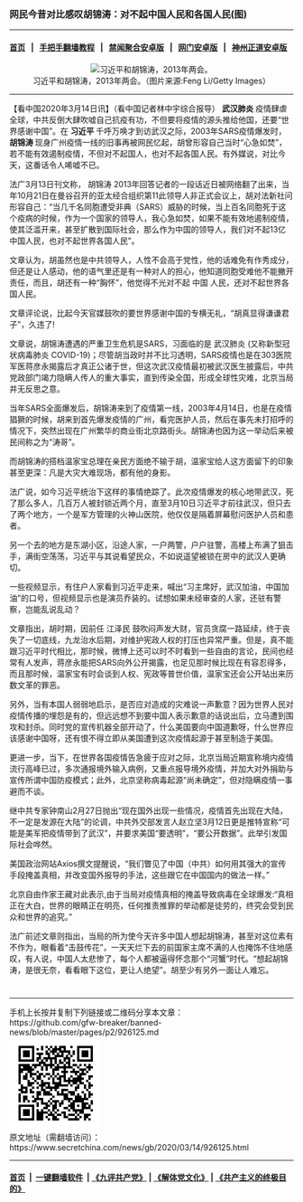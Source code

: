 ### 网民今昔对比感叹胡锦涛：对不起中国人民和各国人民(图)
------------------------

#### [首页](https://github.com/gfw-breaker/banned-news/blob/master/README.md) &nbsp;&nbsp;|&nbsp;&nbsp; [手把手翻墙教程](https://github.com/gfw-breaker/guides/wiki) &nbsp;&nbsp;|&nbsp;&nbsp; [禁闻聚合安卓版](https://github.com/gfw-breaker/bn-android) &nbsp;&nbsp;|&nbsp;&nbsp; [网门安卓版](https://github.com/oGate2/oGate) &nbsp;&nbsp;|&nbsp;&nbsp; [神州正道安卓版](https://github.com/SzzdOgate/update) 



<div class="article_right" style="fone-color:#000">
 <p style="text-align:center">
  <img alt="习近平和胡锦涛，2013年两会。" src="http://img2.secretchina.com/pic/2019/11-28/p2571472a294856223-ss.jpg" style="height:337px; width:600px"/>
  <br>
   习近平和胡锦涛，2013年两会。（图片来源:Feng Li/Getty Images）
   <span id="hideid" name="hideid" style="color:red;display:none;">
    <span href="https://www.secretchina.com">
    </span>
   </span>
  </br>
 </p>
 <div id="txt-mid1-t21-2017">
  

---


  </div>
 </div>
 <p>
  【看中国2020年3月14日讯】（看中国记者林中宇综合报导）
  <strong>
   武汉肺炎
  </strong>
  疫情肆虐全球，中共反倒大肆吹嘘自己抗疫有功，不但要将疫情的源头推给他国，还要“世界感谢中国”。在
  <strong>
   <span href="https://www.secretchina.com/news/gb/tag/习近平" target="_blank">
    习近平
   </span>
  </strong>
  千呼万唤才到访武汉之际，2003年SARS疫情爆发时，
  <strong>
   胡锦涛
  </strong>
  现身广州疫情一线的旧事再被网民忆起，胡曾形容自己当时“心急如焚”，若不能有效遏制疫情，不但对不起国人，也对不起各国人民。有外媒说，对比今天，这番话令人唏嘘不已。
  <span id="hideid" name="hideid" style="color:red;display:none;">
   <span href="https://www.secretchina.com">
   </span>
  </span>
 </p>
 <p>
  法广3月13日刊文称，
  <span href="https://www.secretchina.com/news/gb/tag/胡锦涛" target="_blank">
   胡锦涛
  </span>
  2013年回答记者的一段话近日被网络翻了出来，当年10月21日在曼谷召开的亚太经合组织第11此领导人非正式会议上，胡对法新社问形容自己：“当几千名同胞遭受非典（SARS）威胁的时候，当上百名同胞死于这个疫病的时候，作为一个国家的领导人，我心急如焚，如果不能有效地遏制疫情，使其泛滥开来，甚至扩散到国际社会，那么作为中国的领导人，我们对不起13亿中国人民，也对不起世界各国人民”。
 </p>
 <p>
  文章认为，胡虽然也是中共领导人，人性不会高于党性，他的话难免有作秀成分，但还是让人感动，他的语气里还是有一种对人的担心，他知道同胞受难他不能撇开责任，而且，胡还有一种“胸怀”，他觉得不光对不起
  <span href="https://www.secretchina.com" target="_blank">
   中国
  </span>
  人民，还对不起世界各国人民。
 </p>
 <p>
  文章评论说，比起今天官媒鼓吹的要世界感谢中国的专横无礼，“胡真显得谦谦君子”，久违了!
 </p>
 <p>
  文章说，胡锦涛遭遇的严重卫生危机是SARS，习面临的是
  <span href="https://www.secretchina.com/news/gb/tag/武汉肺炎" target="_blank">
   武汉肺炎
  </span>
  (又称新型冠状病毒肺炎 COVID-19)；尽管胡当政时并不比习透明，SARS疫情也是在303医院军医蒋彦永揭露后才真正公诸于世，但这次武汉疫情最初被武汉医生披露后，中共党政部门竭力隐瞒人传人的重大事实，直到传染全国，形成全球性灾难，北京当局并无反思之意。
 </p>
 <p>
  当年SARS全面爆发后，胡锦涛来到了疫情第一线，2003年4月14日，也是在疫情猖獗的时候，胡来到首先爆发疫情的广州，看完医护人员，然后在事先未打招呼的情况下，突然出现在广州繁华的商业街北京路街头。胡锦涛也因为这一举动后来被民间称之为“涛哥”。
 </p>
 <p>
  而胡锦涛的搭档温家宝总理在亲民方面绝不输于胡，温家宝给人这方面留下的印象甚至更深：凡是大灾大难现场，都有他的身影。
 </p>
 <p>
  法广说，如今习近平统治下这样的事情绝踪了。此次疫情爆发的核心地带武汉，死了那么多人，几百万人被封锁近两个月，直至3月10日习近平才前往武汉，但只去了两个地方，一个是军方管理的火神山医院，他仅仅是隔着屏幕慰问医护人员和患者。
 </p>
 <p>
  另一个去的地方是东湖小区，沿途人家，一户两警，户户驻警，高楼上布满了狙击手，满街空荡荡，习近平与其说看望民众，不如说遥望被锁在房中的武汉人更确切。
 </p>
 <p>
  一些视频显示，有住户人家看到习近平走来，喊出“习主席好，武汉加油，中国加油”的口号，但视频显示也是演员乔装的。试想如果未经审查的人家，还驻有警察，岂能乱说乱动？
 </p>
 <p>
  文章指出，胡时期，因前任
  <span href="https://www.secretchina.com/news/gb/tag/江泽民" target="_blank">
   江泽民
  </span>
  鼓吹闷声发大财，官员贪腐一路延续，终于丧失了一切底线，九龙治水后期，对维护宪政人权的打压也异常严重。但是，真不能跟习近平时代相比，那时候，微博上还可以时不时看到一些自由的言论，民间也经常有人发声，蒋彦永能把SARS向外公开揭露，也足见那时候比现在有容忍得多，而且那时候，温家宝有时会谈到人权、宪政等普世价值，温家宝还会公开站出来历数文革的罪恶。
 </p>
 <p>
  另外，当有本国人弱弱地启示，是否应对造成的灾难说一声歉意？因为世界人民对疫情传播的埋怨是有的，但远远想不到要中国人表示歉意的话说出后，立马遭到围攻和封杀。同时党的宣传机器全部开动了，什么美国要向中国道歉呀，什么世界应该感谢中国呀，还有恨不得立即从美国遭到这次疫情起源于甚至制造于美国。
 </p>
 <p>
  更进一步，当下，在世界各国疫情告急疲于应对之际，北京当局近期宣称境内疫情流行高峰已过，多次通报境外输入病例，又重点报导境外疫情，并加大对外捐助与宣传所谓中国防疫模式；此外，北京坚称病毒起源“尚未确定”，但对隐瞒疫情一事避而不谈。
 </p>
 <p>
  继中共专家钟南山2月27日抛出“现在国外出现一些情况，疫情首先出现在大陆，不一定是发源在大陆”的论调，中共外交部发言人赵立坚3月12日更是推特宣称“可能是美军把疫情带到了武汉”，并要求美国“要透明”，“要公开数据”。此举引发国际社会哗然。
 </p>
 <p>
  美国政治网站Axios撰文提醒说，“我们瞥见了中国（中共）如何用其强大的宣传手段掩盖真相，并改变国外报导的手法，这些跟它在中国国内的做法一样。”
 </p>
 <p>
  北京自由作家王藏对此表示,由于当局对疫情真相的掩盖导致病毒在全球爆发:“真相正在大白，世界的眼睛正在明亮，任何推责推罪的举动都是徒劳的，终究会受到民众和世界的追究。”
 </p>
 <p>
  法广前述文章则指出，当局的所为使今天许多中国人想起胡锦涛，甚至对这位素有不作为，眼看着“击鼓传花”，一天天烂下去的前国家主席不满的人也掩饰不住地感叹，有人说，中国人太悲惨了，每个人都被逼得怀念那个“河蟹”时代。“想起胡锦涛，是很无奈，看看眼下这位，更让人绝望”。胡至少有另外一面让人难忘。
  <center>
   <div>
    <div id="txt-mid2-t22-2017" style="display: block;  max-height: 351px;  overflow: hidden;">
     <div id="SC-21xxx">
     </div>
     <ins class="adsbygoogle" data-ad-client="ca-pub-1276641434651360" data-ad-format="auto" data-ad-slot="4301710469" data-full-width-responsive="true" style="display:block">
     </ins>
    </div>
   </div>
  </center>
  <div style="padding-top:12px;">
  </div>
 </p>
</div>

<hr/>
手机上长按并复制下列链接或二维码分享本文章：<br/>
https://github.com/gfw-breaker/banned-news/blob/master/pages/p2/926125.md <br/>
<a href='https://github.com/gfw-breaker/banned-news/blob/master/pages/p2/926125.md'><img src='https://github.com/gfw-breaker/banned-news/blob/master/pages/p2/926125.md.png'/></a> <br/>
原文地址（需翻墙访问）：https://www.secretchina.com/news/gb/2020/03/14/926125.html


------------------------
#### [首页](https://github.com/gfw-breaker/banned-news/blob/master/README.md) &nbsp;|&nbsp; [一键翻墙软件](https://github.com/gfw-breaker/nogfw/blob/master/README.md) &nbsp;| [《九评共产党》](https://github.com/gfw-breaker/9ping.md/blob/master/README.md#九评之一评共产党是什么) | [《解体党文化》](https://github.com/gfw-breaker/jtdwh.md/blob/master/README.md) | [《共产主义的终极目的》](https://github.com/gfw-breaker/gczydzjmd.md/blob/master/README.md)


<img src='http://gfw-breaker.win/banned-news/pages/p2/926125.md' width='0px' height='0px'/>